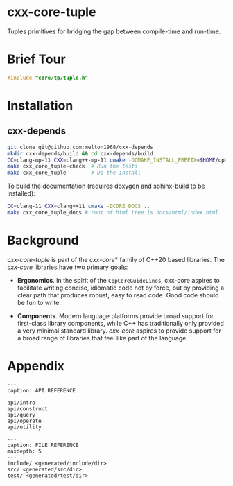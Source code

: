 
# cxx-core-tuple

Tuples primitives for bridging the gap between compile-time and run-time.

# Brief Tour


```c++
#include "core/tp/tuple.h"
```

# Installation

## cxx-depends

```bash
git clone git@github.com:melton1968/cxx-depends
mkdir cxx-depends/build && cd cxx-depends/build
CC=clang-mp-11 CXX=clang++-mp-11 cmake -DCMAKE_INSTALL_PREFIX=$HOME/opt -DCORE_TESTS=ON ..
make cxx_core_tuple-check  # Run the tests
make cxx_core_tuple        # Do the install
```

To build the documentation (requires doxygen and sphinx-build to be installed):

```bash
CC=clang-11 CXX=clang++11 cmake -DCORE_DOCS ..
make cxx_core_tuple_docs # root of html tree is docs/html/index.html
```

# Background

*cxx-core-tuple* is part of the *cxx-core** family of C++20 based
libraries. The *cxx-core* libraries have two primary goals:

- **Ergonomics**. In the spirit of the `CppCoreGuideLines`, cxx-core
  aspires to facilitate writing concise, idiomatic code not by force,
  but by providing a clear path that produces robust, easy to read
  code. Good code should be fun to write.
  
- **Components**. Modern language platforms provide broad support for
  first-class library components, while C++ has traditionally only
  provided a very minimal standard library. *cxx-core* aspires to
  provide support for a broad range of libraries that feel like part
  of the language.

# Appendix

```{toctree}
---
caption: API REFERENCE
---
api/intro
api/construct
api/query
api/operate
api/utility
```

```{toctree}
---
caption: FILE REFERENCE
maxdepth: 5
---
include/ <generated/include/dir>
src/ <generated/src/dir>
test/ <generated/test/dir>
```
